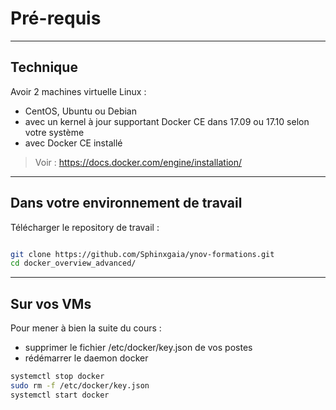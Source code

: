 # Pré-requis


--------


## Technique

Avoir 2 machines virtuelle Linux :
- CentOS, Ubuntu ou Debian
- avec un kernel à jour supportant Docker CE dans 17.09 ou 17.10 selon votre système
- avec Docker CE installé

> Voir :
> <https://docs.docker.com/engine/installation/>


--------


## Dans votre environnement de travail

Télécharger le repository de travail :

~~~bash

git clone https://github.com/Sphinxgaia/ynov-formations.git
cd docker_overview_advanced/

~~~


--------


## Sur vos VMs

Pour mener à bien la suite du cours :
- supprimer le fichier /etc/docker/key.json de vos postes
- rédémarrer le daemon docker

~~~bash
systemctl stop docker
sudo rm -f /etc/docker/key.json
systemctl start docker
~~~

